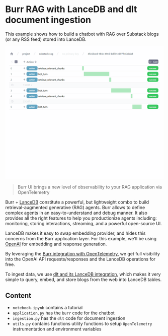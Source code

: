 # Burr RAG with LanceDB and dlt document ingestion

This example shows how to build a chatbot with RAG over Substack blogs (or any RSS feed) stored into LanceDB.

![burr ui](burr-ui.gif)

> Burr UI brings a new level of observability to your RAG application via OpenTelemetry

Burr + [LanceDB](https://lancedb.github.io/lancedb/) constitute a powerful, but lightweight combo to build retrieval-augmented generative (RAG) agents. Burr allows to define complex agents in an easy-to-understand and debug manner. It also provides all the right features to help you productionize agents including: monitoring, storing interactions, streaming, and a powerful open-source UI.

LanceDB makes it easy to swap embedding provider, and hides this concerns from the Burr application layer. For this example, we'll be using [OpenAI](https://github.com/openai/openai-python) for embedding and response generation.

By leveraging the [Burr integration with OpenTelemetry](https://blog.dagworks.io/p/building-generative-ai-agent-based), we get full visibility into the OpenAI API requests/responses and the LanceDB operations for free.

To ingest data, we use [dlt and its LanceDB integration](https://dlthub.com/devel/dlt-ecosystem/destinations/lancedb), which makes it very simple to query, embed, and store blogs from the web into LanceDB tables.

## Content

- `notebook.ipynb` contains a tutorial
- `application.py` has the `burr` code for the chatbot
- `ingestion.py` has the `dlt` code for document ingestion
- `utils.py` contains functions utility functions to setup `OpenTelemetry` instrumentation and environment variables
